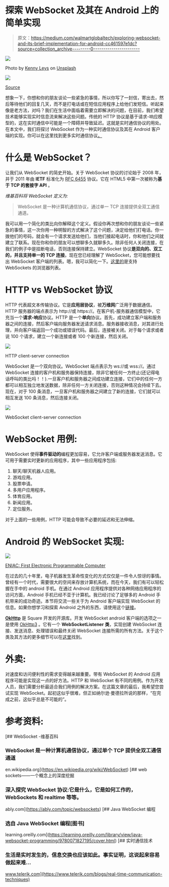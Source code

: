 # 探索 WebSocket 及其在 Android 上的简单实现

> 原文：<https://medium.com/walmartglobaltech/exploring-websocket-and-its-brief-implementation-for-android-cc461597e1dc?source=collection_archive---------0----------------------->

![](img/c40038c2d24674290cc36a842dd676d0.png)

Photo by [Kenny Leys](https://unsplash.com/@kennyleys?utm_source=medium&utm_medium=referral) on [Unsplash](https://unsplash.com?utm_source=medium&utm_medium=referral)

![](img/c2fcd7395240f282fa16e66bd3d5372f.png)

[Source](https://i.pinimg.com/originals/4c/1b/13/4c1b13dc576174d7f9cfa5f50f4fd20e.jpg)

想象一下，你想和你的朋友谈论一些紧急的事情，所以你写了一封信，寄出去，然后等待他们的回复几天，而不是打电话或在短信应用程序上给他们发短信。听起来像是老方法，对吗？我们在生活中面临着需要立即解决的问题，在目前，我们希望技术能够实现实时信息流来解决这些问题。传统的 HTTP 协议是基于请求-响应模型的，这在实时通信中可能是一个障碍并导致延迟。这就是实时通信协议的用处。在本文中，我们将探讨 WebSocket 作为一种实时通信协议及其在 Android 客户端的实现。你可以在这里找到更多实时通信协议[。](https://stackoverflow.com/questions/14499282/what-are-the-realtime-communication-protocols-available-for-the-web)

# **什么是 WebSocket？**

让我们从 WebSocket 的简史开始。关于 WebSocket 协议的讨论始于 2008 年，并于 2011 年由 **IETF** 标准化为 [RFC 6455](https://datatracker.ietf.org/doc/html/rfc6455) 协议。它在 HTML5 中第一次被称为**基于 TCP 的套接字 API** 。

*维基百科将 WebSocket 定义为:*

> WebSocket 是一种计算机通信协议，通过单一 TCP 连接提供全双工通信通道。

我可以用一个简化的类比向你解释这个定义。假设你再次想和你的朋友谈论一些紧急的事情，这一次你用一种明智的方式解决了这个问题，决定给他们打电话。你一拨他们的号码，就会有一个请求发送给他们，当他们接起电话时，你和他们之间就建立了联系。现在你和你的朋友可以想聊多久就聊多久。除非任何人关闭连接，在我们的例子中是挂断电话，否则连接保持建立。WebSocket 协议**是双向的、双工的，并且支持单一的 TCP 连接**。现在您已经理解了 WebSocket，您可能想要找出 WebSocket 客户端的列表。嗯，我可以简化一下。[这里的](https://helpx.adobe.com/coldfusion/developing-applications/coldfusion-and-html-5/using-coldfusion-websocket/browser-support-for-websocket.html)是支持 WebSockets 的浏览器列表。

# **HTTP vs WebSocket 协议**

HTTP 代表超文本传输协议。它是**应用层协议**，被**万维网**广泛用于数据通信。HTTP 服务器的端点表示为 http://或 https://。在客户机-服务器通信模型中，它充当一个**请求-响应**协议。HTTP 是一个**单向**协议。首先，成功建立客户端和服务器之间的连接，然后客户端向服务器发送请求消息。服务器接收消息，对其进行处理，并向客户端返回一个成功或错误代码。最后，连接被关闭。对于每个请求或者说 100 个请求，建立一个新连接或者 100 个新连接，然后关闭。

![](img/e632b9180bb4ea9a678925902cf1270e.png)

HTTP client-server connection

WebSocket 是一个双向协议。WebSocket 端点表示为 ws://或 wss://。通过 WebSocket 连接的客户机和服务器保持连接，除非它被任何一方终止(还记得电话呼叫的类比吗！！).一旦客户机和服务器之间成功建立连接，它们中的任何一方都可以相互独立地发送数据，除非任何一方关闭连接，否则这种情况会持续下去。现在，对于 100 条消息，一旦客户机和服务器之间建立了新的连接，它们就可以相互发送 100 条消息，然后连接关闭。

![](img/b3b96c1e345631d50e83b19a4198987d.png)

WebSocket client-server connection

# **WebSocket 用例:**

WebSocket 使得**事件驱动的**编程更加容易，它允许客户端或服务器发送消息。它可用于需要实时更新的应用程序，其中一些应用程序包括:

1.  聊天/聊天机器人应用。
2.  游戏应用。
3.  股票申请。
4.  多用户应用程序。
5.  体育应用。
6.  新闻应用。
7.  定位服务。

对于上面的一些用例，HTTP 可能会导致不必要的延迟和无法伸缩。

# Android 的 WebSocket 实现:

![](img/d3adaa5c236d5e58eb078465870af048.png)

[ENIAC: First Electronic Programmable Computer](https://en.wikipedia.org/wiki/Computer#/media/File:ENIAC-changing_a_tube.jpg)

在过去的几十年里，电子机器发生革命性变化的方式仅仅是一件令人惊讶的事情。曾经有一个时代，需要很大的空间来存放计算机系统，而在今天，我们有可以轻松握在手中的 android 手机。在通过 Android 应用程序提供对各种网络应用程序的访问方面，Android 手机已经不亚于计算机。我已经讨论了足够多的 Android 手机带来的成功奇迹。本节将交流一些关于为 Android 客户端实现 WebSocket 的信息。如果你想学习和探索 Android 之外的东西，请使用这个[链接](https://developer.android.com/guide)。

[**OkHttp**](https://square.github.io/okhttp/) 是 Square 开发的开源库。开发 WebSocket android 客户端的选项之一是使用 [OkHttp3](https://square.github.io/okhttp/4.x/okhttp/okhttp3/-web-socket/) 。它有一个 **WebSocketListener** **类**，实现创建 WebSocket 连接、发送消息、处理错误和最终关闭 WebSocket 连接所需的所有方法。关于这个类及其方法的更多细节可以在[这里](https://square.github.io/okhttp/4.x/okhttp/okhttp3/-web-socket-listener/)找到。

# 外卖:

对速度和访问便利性的需求变得越来越重要。带有 WebSocket 的 Android 应用程序可能是实现这一点的好方法。HTTP 和 WebSocket 有不同的用例。作为开发人员，我们需要分析最适合我们用例的解决方案。在这篇文章的最后，我希望您尝试实现 WebSocket。起初这似乎很难，但正如纳尔逊·曼德拉所说的那样，“在完成之前，这似乎总是不可能的”。

# 参考资料:

[](https://en.wikipedia.org/wiki/WebSocket) [## WebSocket -维基百科

### WebSocket 是一种计算机通信协议，通过单个 TCP 提供全双工通信通道

en.wikipedia.org](https://en.wikipedia.org/wiki/WebSocket) [](https://ably.com/topic/websockets) [## web sockets——一个概念上的深度挖掘

### 深入探究 WebSocket 协议:它是什么，它是如何工作的，WebSockets 和 realtime 等等。

ably.com](https://ably.com/topic/websockets) [](https://learning.oreilly.com/library/view/java-websocket-programming/9780071827195/cover.html) [## Java WebSocket 编程

### 选自 Java WebSocket 编程[图书]

learning.oreilly.com](https://learning.oreilly.com/library/view/java-websocket-programming/9780071827195/cover.html) [](https://www.telerik.com/blogs/real-time-communication-techniques) [## 实时通信技术

### 生活是实时发生的，信息交换也应该如此。事实证明，这说起来容易做起来难…

www.telerik.com](https://www.telerik.com/blogs/real-time-communication-techniques)